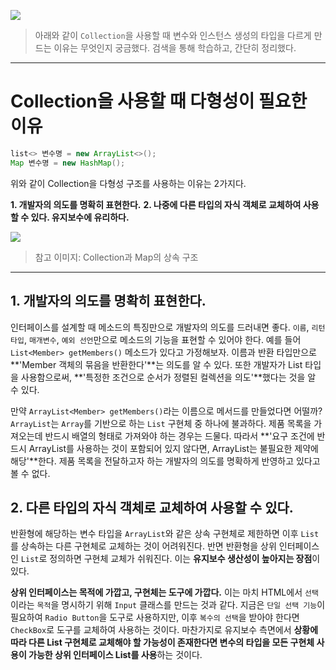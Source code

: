 ![](https://images.velog.io/images/woply/post/1222ef0d-e9b8-4ab9-9351-f02fa36fdc15/image.png)

> 아래와 같이 `Collection`을 사용할 때 변수와 인스턴스 생성의 타입을 다르게 만드는 이유는 무엇인지 궁금했다. 검색을 통해 학습하고, 간단히 정리했다.



---

# Collection을 사용할 때 다형성이 필요한 이유


```java
list<> 변수명 = new ArrayList<>();
Map 변수명 = new HashMap(); 
```

위와 같이 Collection을 다형성 구조를 사용하는 이유는 2가지다.

**1. 개발자의 의도를 명확히 표현한다.**
**2. 나중에 다른 타입의 자식 객체로 교체하여 사용할 수 있다. 유지보수에 유리하다.**

![](https://images.velog.io/images/woply/post/e59c4115-488f-4e7d-bb3e-a5321adf8c03/image.png)
> 참고 이미지: Collection과 Map의 상속 구조


---

## 1. 개발자의 의도를 명확히 표현한다.

인터페이스를 설계할 때 메소드의 특징만으로 개발자의 의도를 드러내면 좋다. `이름`, `리턴 타입`, `매개변수`, `예외 선언`만으로 메소드의 기능을 표현할 수 있어야 한다. 예를 들어 `List<Member> getMembers()` 메소드가 있다고 가정해보자. 이름과 반환 타입만으로 **'Member 객체의 묶음을 반환한다'**는 의도를 알 수 있다. 또한  개발자가 List 타입을 사용함으로써, **'특정한 조건으로 순서가 정렬된 컬렉션을 의도'**했다는 것을 알 수 있다. 
   
   
만약 `ArrayList<Member> getMembers()`라는 이름으로 메서드를 만들었다면 어떨까? `ArrayList`는 `Array`를 기반으로 하는 `List` 구현체 중 하나에 불과하다. 제품 목록을 가져오는데 반드시 배열의 형태로 가져와야 하는 경우는 드물다. 따라서 **'요구 조건에 반드시 ArrayList를 사용하는 것이 포함되어 있지 않다면, ArrayList는 불필요한 제약에 해당'**한다. 제품 목록을 전달하고자 하는 개발자의 의도를 명확하게 반영하고 있다고 볼 수 없다. 
   
   
## 2. 다른 타입의 자식 객체로 교체하여 사용할 수 있다.

반환형에 해당하는 변수 타입을 `ArrayList`와 같은 상속 구현체로 제한하면 이후 `List`를 상속하는 다른 구현체로 교체하는 것이 어려워진다. 반면 반환형을 상위 인터페이스인 `List`로 정의하면 구현체 교체가 쉬워진다. 이는 **유지보수 생산성이 높아지는 장점**이 있다. 

**상위 인터페이스는 목적에 가깝고, 구현체는 도구에 가깝다.** 이는 마치 HTML에서 `선택`이라는 `목적`을 명시하기 위해 `Input` 클래스를 만드는 것과 같다. 지금은 `단일 선택 기능`이 필요하여 `Radio Button`을 도구로 사용하지만, 이후 `복수의 선택`을 받아야 한다면 `CheckBox`로 도구를 교체하여 사용하는 것이다. 마찬가지로 유지보수 측면에서 **상황에 따라 다른 List 구현체로 교체해야 할 가능성이 존재한다면 변수의 타입을 모든 구현체 사용이 가능한 상위 인터페이스 List를 사용**하는 것이다. 


   
   